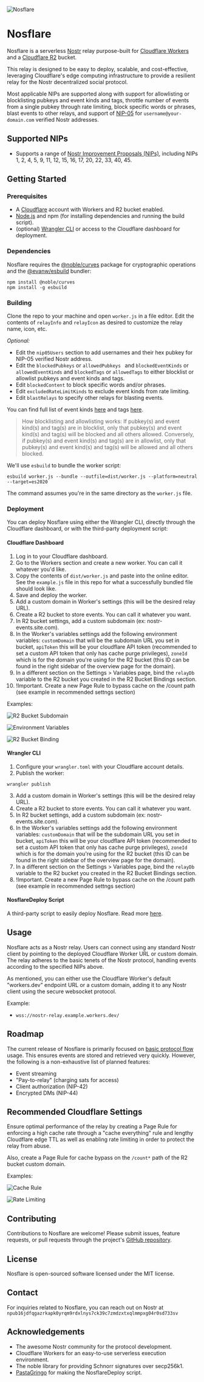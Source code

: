 ![Nosflare](images/nosflare.png)

# Nosflare

Nosflare is a serverless [Nostr](https://github.com/fiatjaf/nostr) relay purpose-built for [Cloudflare Workers](https://workers.cloudflare.com/) and a [Cloudflare R2](https://www.cloudflare.com/developer-platform/r2/) bucket. 

This relay is designed to be easy to deploy, scalable, and cost-effective, leveraging Cloudflare's edge computing infrastructure to provide a resilient relay for the Nostr decentralized social  protocol.

Most applicable NIPs are supported along with support for allowlisting or blocklisting pubkeys and event kinds and tags, throttle number of events from a single pubkey through rate limiting, block specific words or phrases, blast events to other relays, and support of [NIP-05](https://github.com/nostr-protocol/nips/blob/master/05.md) for `username@your-domain.com` verified Nostr addresses.

## Supported NIPs

- Supports a range of [Nostr Improvement Proposals (NIPs)](https://github.com/fiatjaf/nostr/tree/master/nips), including NIPs 1, 2, 4, 5, 9, 11, 12, 15, 16, 17, 20, 22, 33, 40, 45.

## Getting Started

### Prerequisites

- A [Cloudflare](https://www.cloudflare.com/plans/) account with Workers and R2 bucket enabled.
- [Node.js](https://nodejs.org/) and npm (for installing dependencies and running the build script).
- (optional) [Wrangler CLI](https://developers.cloudflare.com/workers/cli-wrangler/install-update) or access to the Cloudflare dashboard for deployment.

### Dependencies

Nosflare requires the [@noble/curves](https://github.com/paulmillr/noble-curves) package for cryptographic operations and the [@evanw/esbuild](https://github.com/evanw/esbuild) bundler:

```
npm install @noble/curves
npm install -g esbuild
```

### Building

Clone the repo to your machine and open `worker.js` in a file editor. Edit the contents of `relayInfo` and `relayIcon` as desired to customize the relay name, icon, etc.
 
*Optional:*
- Edit the `nip05Users` section to add usernames and their hex pubkey for NIP-05 verified Nostr address.
- Edit the `blockedPubkeys` or `allowedPubkeys ` and `blockedEventKinds` or `allowedEventKinds` and `blockedTags` or `allowedTags` to either blocklist or allowlist pubkeys and event kinds and tags.
- Edit `blockedContent` to block specific words and/or phrases.
- Edit `excludedRateLimitKinds` to exclude event kinds from rate limiting.
- Edit `blastRelays` to specify other relays for blasting events.

You can find full list of event kinds [here](https://github.com/nostr-protocol/nips#event-kinds) and tags [here](https://github.com/nostr-protocol/nips?tab=readme-ov-file#standardized-tags).

> How blocklisting and allowlisting works: If pubkey(s) and event kind(s) and tag(s) are in blocklist, only that pubkey(s) and event kind(s) and tag(s) will be blocked and all others allowed. Conversely, if pubkey(s) and event kind(s) and tag(s) are in allowlist, only that pubkey(s) and event kind(s) and tag(s) will be allowed and all others blocked.

We'll use `esbuild` to bundle the worker script:

```
esbuild worker.js --bundle --outfile=dist/worker.js --platform=neutral --target=es2020
```

The command assumes you're in the same directory as the `worker.js` file.

### Deployment

You can deploy Nosflare using either the Wrangler CLI, directly through the Cloudflare dashboard, or with the third-party deployment script:

#### Cloudflare Dashboard

1. Log in to your Cloudflare dashboard.
2. Go to the Workers section and create a new worker. You can call it whatever you'd like.
3. Copy the contents of `dist/worker.js` and paste into the online editor. See the `example.js` file in this repo for what a successfully bundled file should look like.
4. Save and deploy the worker.
5. Add a custom domain in Worker's settings (this will be the desired relay URL).
6. Create a R2 bucket to store events. You can call it whatever you want.
7. In R2 bucket settings, add a custom subdomain (ex: nostr-events.site.com).
8. In the Worker's variables settings add the following environment variables: `customDomain` that will be the subdomain URL you set in bucket, `apiToken` this will be your cloudflare API token (recommended to set a custom API token that only has cache purge privileges), `zoneId` which is for the domain you're using for the R2 bucket (this ID can be found in the right sidebar of the overview page for the domain).
9. In a different section on the Settings > Variables page, bind the `relayDb` variable to the R2 bucket you created in the R2 Bucket Bindings section.
10. !Important. Create a new Page Rule to bypass cache on the /count path (see example in recommended settngs section)

Examples:

![R2 Bucket Subdomain](images/custom-domain.jpeg)

![Environment Variables](images/env-vars.jpeg)

![R2 Bucket Binding](images/r2-binding.jpeg)

#### Wrangler CLI

1. Configure your `wrangler.toml` with your Cloudflare account details.
2. Publish the worker:

```
wrangler publish
```
3. Add a custom domain in Worker's settings (this will be the desired relay URL).
4. Create a R2 bucket to store events. You can call it whatever you want.
5. In R2 bucket settings, add a custom subdomain (ex: nostr-events.site.com).
6. In the Worker's variables settings add the following environment variables: `customDomain` that will be the subdomain URL you set in bucket, `apiToken` this will be your cloudflare API token (recommended to set a custom API token that only has cache purge privileges), `zoneId` which is for the domain you're using for the R2 bucket (this ID can be found in the right sidebar of the overview page for the domain).
7. In a different section on the Settings > Variables page, bind the `relayDb` variable to the R2 bucket you created in the R2 Bucket Bindings section.
8. !Important. Create a new Page Rule to bypass cache on the /count path (see example in recommended settngs section)

#### NosflareDeploy Script

A third-party script to easily deploy Nosflare. Read more [here](https://github.com/PastaGringo/NosflareDeploy). 

## Usage

Nosflare acts as a Nostr relay. Users can connect using any standard Nostr client by pointing to the deployed Cloudflare Worker URL or custom domain. The relay adheres to the basic tenets of the Nostr protocol, handling events according to the specified NIPs above.

As mentioned, you can either use the Cloudflare Worker's default "workers.dev" endpoint URL or a custom domain, adding it to any Nostr client using the secure websocket protocol.

Example:

- `wss://nostr-relay.example.workers.dev/`

## Roadmap

The current release of Nosflare is primarily focused on [basic protocol flow](https://github.com/nostr-protocol/nips/blob/master/01.md) usage. This ensures events are stored and retrieved very quickly. However, the following is a non-exhaustive list of planned features:

- Event streaming
- "Pay-to-relay" (charging sats for access)
- Client authorization (NIP-42)
- Encrypted DMs (NIP-44)

## Recommended Cloudflare Settings

Ensure optimal performance of the relay by creating a Page Rule for enforcing a high cache rate through a "cache everything" rule and lengthy Cloudflare edge TTL as well as enabling rate limiting in order to protect the relay from abuse.

Also, create a Page Rule for cache bypass on the `/count*` path of the R2 bucket custom domain.

Examples:

![Cache Rule](images/cache-setting.png)

![Rate Limiting](images/rate-limit.jpeg)

## Contributing

Contributions to Nosflare are welcome! Please submit issues, feature requests, or pull requests through the project's [GitHub repository](https://github.com/Spl0itable/nosflare).

## License

Nosflare is open-sourced software licensed under the MIT license.

## Contact

For inquiries related to Nosflare, you can reach out on Nostr at `npub16jdfqgazrkapk0yrqm9rdxlnys7ck39c7zmdzxtxqlmmpxg04r0sd733sv`

## Acknowledgements

- The awesome Nostr community for the protocol development.
- Cloudflare Workers for an easy-to-use serverless execution environment.
- The noble library for providing Schnorr signatures over secp256k1.
- [PastaGringo](https://github.com/PastaGringo) for making the NosflareDeploy script.